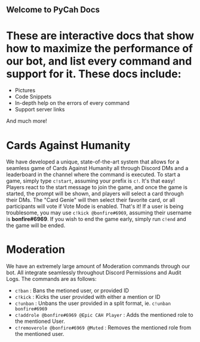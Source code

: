 ## Welcome to PyCah Docs

# These are interactive docs that show how to maximize the performance of our bot, and list every command and support for it. These docs include:

- Pictures
- Code Snippets
- In-depth help on the errors of every command
- Support server links

And much more!



# Cards Against Humanity

We have developed a unique, state-of-the-art system that allows for a seamless game of Cards Against Humanity all through Discord DMs and a leaderboard in the channel where the command is executed. To start a game, simply type `c!start`, assuming your prefix is `c!`. It's that easy! Players react to the start message to join the game, and once the game is started, the prompt will be shown, and players will select a card through their DMs. The "Card Genie" will then select their favorite card, or all participants will vote if Vote Mode is enabled. That's it! If a user is being troublesome, you may use `c!kick @bonfire#6969`, assuming their username is **bonfire#6969**. If you wish to end the game early, simply run `c!end` and the game will be ended. 



# Moderation

We have an extremely large amount of Moderation commands through our bot. All integrate seamlessly throughout Discord Permissions and Audit Logs. The commands are as follows:

- `c!ban` : Bans the metioned user, or provided ID
- `c!kick` : Kicks the user provided with either a mention or ID
- `c!unban` : Unbans the user provided in a split format, ie. `c!unban bonfire#6969`
- `c!addrole @bonfire#6969 @Epic CAH Player` : Adds the mentioned role to the mentioned User.
- `c!removerole @bonfire#6969 @Muted` : Removes the mentioned role from the mentioned user.

